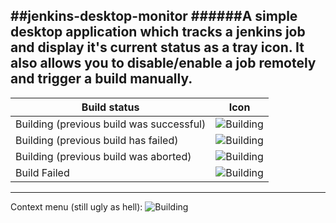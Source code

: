 ##jenkins-desktop-monitor
######A simple desktop application which tracks a jenkins job and display it's current status as a tray icon. It also allows you to disable/enable a job remotely and trigger a build manually.
---

| Build status  | Icon  |
| ------------- |:-----:|
| Building (previous build was successful)     | ![Building](http://bandola.github.com/jenkins-desktop-monitor/img/building-green.png) |
| Building (previous build has failed)     | ![Building](http://bandola.github.com/jenkins-desktop-monitor/img/building-red.png) |
| Building (previous build was aborted)     | ![Building](http://bandola.github.com/jenkins-desktop-monitor/img/building-gray.png) |
| Build Failed | ![Building](http://bandola.github.com/jenkins-desktop-monitor/img/build-failed.png) |

---
Context menu (still ugly as hell):
![Building](http://bandola.github.com/jenkins-desktop-monitor/img/context-menu.png)
